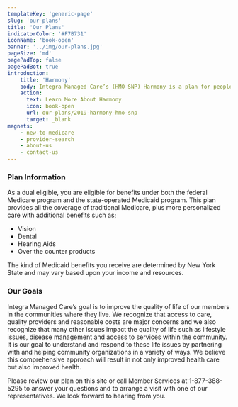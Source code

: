 ```yaml
---
templateKey: 'generic-page'
slug: 'our-plans'
title: 'Our Plans'
indicatorColor: '#F7B731'
iconName: 'book-open'
banner: '../img/our-plans.jpg'
pageSize: 'md'
pagePadTop: false
pagePadBot: true
introduction:
    title: 'Harmony'
    body: Integra Managed Care’s (HMO SNP) Harmony is a plan for people who qualify for Medicare and Medicaid, who are known as dual eligible.
    action:
      text: Learn More About Harmony
      icon: book-open
      url: our-plans/2019-harmony-hmo-snp
      target: _blank
magnets:
    - new-to-medicare
    - provider-search
    - about-us
    - contact-us
---
```

### Plan Information

As a dual eligible, you are eligible for benefits under both the federal Medicare program and the state-operated Medicaid program. This plan provides all the coverage of traditional Medicare, plus more personalized care with additional benefits such as;

* Vision
* Dental
* Hearing Aids
* Over the counter products

The kind of Medicaid benefits you receive are determined by New York State and may vary based upon your income and resources.

### Our Goals

Integra Managed Care’s goal is to improve the quality of life of our members in the communities where they live. We recognize that access to care, quality providers and reasonable costs are major concerns and we also recognize that many other issues impact the quality of life such as lifestyle issues, disease management and access to services within the community. It is our goal to understand and respond to these life issues by partnering with and helping community organizations in a variety of ways. We believe this comprehensive approach will result in not only improved health care but also improved health. 

Please review our plan on this site or call Member Services at 1-877-388-5295 to answer your questions and to arrange a visit with one of our representatives. We look forward to hearing from you. 